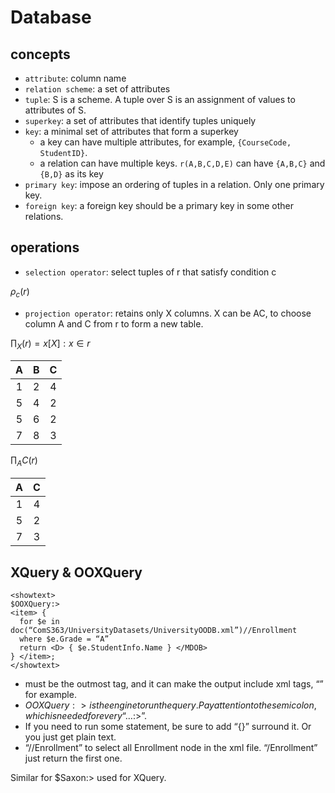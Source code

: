 # Database

## concepts

* `attribute`: column name
* `relation scheme`: a set of attributes
* `tuple`: S is a scheme. A tuple over S is an assignment of values to attributes of S.
* `superkey`: a set of attributes that identify tuples uniquely
* `key`: a minimal set of attributes that form a superkey
    * a key can have multiple attributes, for example, `{CourseCode, StudentID}`.
    * a relation can have multiple keys. `r(A,B,C,D,E)` can have `{A,B,C}` and `{B,D}` as its key
* `primary key`: impose an ordering of tuples in a relation. Only one primary key.
* `foreign key`: a foreign key should be a primary key in some other relations.

## operations

* `selection operator`: select tuples of r that satisfy condition c

$\rho_c(r)$

* `projection operator`: retains only X columns. X can be AC, to choose column A and C from r to form a new table.

$\prod_X(r) = {x[X]:x \in r}$

| A | B | C |
| :---: | :---: | :---: |
| 1 | 2 | 4 |
| 5 | 4 | 2 |
| 5 | 6 | 2 |
| 7 | 8 | 3 |

$\prod_AC(r)$

| A | C |
| :---: | :---: |
| 1 | 4 |
| 5 | 2 |
| 7 | 3 |

## XQuery & OOXQuery

```
<showtext>
$OOXQuery:>
<item> {
  for $e in doc(“ComS363/UniversityDatasets/UniversityOODB.xml”)//Enrollment
  where $e.Grade = “A”
  return <D> { $e.StudentInfo.Name } </MDOB>
} </item>;
</showtext>
```

* <showtext> must be the outmost tag, and it can make the output include xml tags, “<Name>” for example.
* $OOXQuery:> is the engine to run the query. Pay attention to the semicolon, which is needed for every “$…:>”.
* If you need to run some statement, be sure to add “{}” surround it. Or you just get plain text.
* “//Enrollment” to select all Enrollment node in the xml file. “/Enrollment” just return the first one.

Similar for $Saxon:> used for XQuery.

